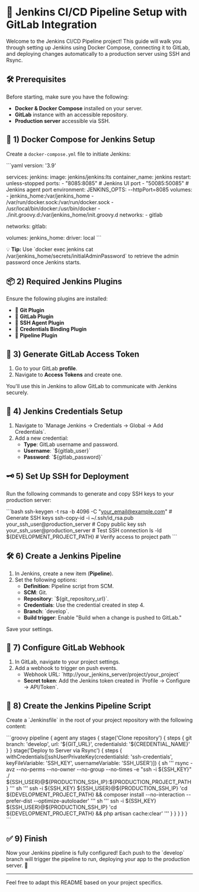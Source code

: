 
# 🚀 Jenkins CI/CD Pipeline Setup with GitLab Integration

Welcome to the Jenkins CI/CD Pipeline project! This guide will walk you through setting up Jenkins using Docker Compose, connecting it to GitLab, and deploying changes automatically to a production server using SSH and Rsync.

## 🛠 Prerequisites

Before starting, make sure you have the following:

- **Docker & Docker Compose** installed on your server.
- **GitLab** instance with an accessible repository.
- **Production server** accessible via SSH.
  
## 🐳 1) Docker Compose for Jenkins Setup

Create a `docker-compose.yml` file to initiate Jenkins:

\`\`\`yaml
version: '3.9'

services:
  jenkins:
    image: jenkins/jenkins:lts
    container_name: jenkins
    restart: unless-stopped
    ports:
      - "8085:8085"  # Jenkins UI port
      - "50085:50085"  # Jenkins agent port
    environment:
      JENKINS_OPTS: --httpPort=8085
    volumes:
      - jenkins_home:/var/jenkins_home
      - /var/run/docker.sock:/var/run/docker.sock
      - /usr/local/bin/docker:/usr/bin/docker
      - ./init.groovy.d:/var/jenkins_home/init.groovy.d
    networks:
      - gitlab

networks:
  gitlab:

volumes:
  jenkins_home:
    driver: local
\`\`\`

💡 **Tip:** Use \`docker exec jenkins cat /var/jenkins_home/secrets/initialAdminPassword\` to retrieve the admin password once Jenkins starts.

## 📦 2) Required Jenkins Plugins

Ensure the following plugins are installed:

- 🧩 **Git Plugin**
- 🧩 **GitLab Plugin**
- 🧩 **SSH Agent Plugin**
- 🧩 **Credentials Binding Plugin**
- 🧩 **Pipeline Plugin**

## 🔐 3) Generate GitLab Access Token

1. Go to your GitLab **profile**.
2. Navigate to **Access Tokens** and create one.
  
You'll use this in Jenkins to allow GitLab to communicate with Jenkins securely.

## 🔑 4) Jenkins Credentials Setup

1. Navigate to \`Manage Jenkins -> Credentials -> Global -> Add Credentials\`.
2. Add a new credential:
   - **Type**: GitLab username and password.
   - **Username**: \`\${gitlab_user}\`
   - **Password**: \`\${gitlab_password}\`

## 🗝 5) Set Up SSH for Deployment

Run the following commands to generate and copy SSH keys to your production server:

\`\`\`bash
ssh-keygen -t rsa -b 4096 -C "your_email@example.com"  # Generate SSH keys
ssh-copy-id -i ~/.ssh/id_rsa.pub your_ssh_user@production_server  # Copy public key
ssh your_ssh_user@production_server  # Test SSH connection
ls -ld \${DEVELOPMENT_PROJECT_PATH}  # Verify access to project path
\`\`\`

## 🛠 6) Create a Jenkins Pipeline

1. In Jenkins, create a new item (**Pipeline**).
2. Set the following options:
   - **Definition**: Pipeline script from SCM.
   - **SCM**: Git.
   - **Repository**: \`\${git_repository_url}\`.
   - **Credentials**: Use the credential created in step 4.
   - **Branch**: \`develop\`.
   - **Build trigger**: Enable "Build when a change is pushed to GitLab."

Save your settings.

## 🔔 7) Configure GitLab Webhook

1. In GitLab, navigate to your project settings.
2. Add a webhook to trigger on push events.
   - Webhook URL: \`http://your_jenkins_server/project/your_project\`
   - **Secret token**: Add the Jenkins token created in \`Profile -> Configure -> API/Token\`.

## 📝 8) Create the Jenkins Pipeline Script

Create a \`Jenkinsfile\` in the root of your project repository with the following content:

\`\`\`groovy
pipeline {
    agent any
    stages {
        stage('Clone repository') {
            steps {
                git branch: 'develop', url: '\${GIT_URL}', credentialsId: '\${CREDENTIAL_NAME}'
            }
        }
        stage('Deploy to Server via Rsync') {
            steps {
                withCredentials([sshUserPrivateKey(credentialsId: 'ssh-credentials', keyFileVariable: 'SSH_KEY', usernameVariable: 'SSH_USER')]) {
                    sh '''
                    rsync -avz --no-perms --no-owner --no-group --no-times -e "ssh -i \${SSH_KEY}" ./ \${SSH_USER}@\${PRODUCTION_SSH_IP}:\${PRODUCTION_PROJECT_PATH}
                    '''
                    sh '''
                    ssh -i \${SSH_KEY} \${SSH_USER}@\${PRODUCTION_SSH_IP} 'cd \${DEVELOPMENT_PROJECT_PATH} && composer install --no-interaction --prefer-dist --optimize-autoloader'
                    '''
                    sh '''
                    ssh -i \${SSH_KEY} \${SSH_USER}@\${PRODUCTION_SSH_IP} 'cd \${DEVELOPMENT_PROJECT_PATH} && php artisan cache:clear'
                    '''
                }
            }
        }
    }
}
\`\`\`

## ✅ 9) Finish

Now your Jenkins pipeline is fully configured! Each push to the \`develop\` branch will trigger the pipeline to run, deploying your app to the production server. 🎉

---

Feel free to adapt this README based on your project specifics.
